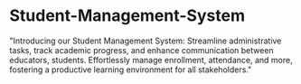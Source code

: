 # Student-Management-System
"Introducing our Student Management System: Streamline administrative tasks, track academic progress, and enhance communication between educators, students. Effortlessly manage enrollment, attendance, and more, fostering a productive learning environment for all stakeholders."
